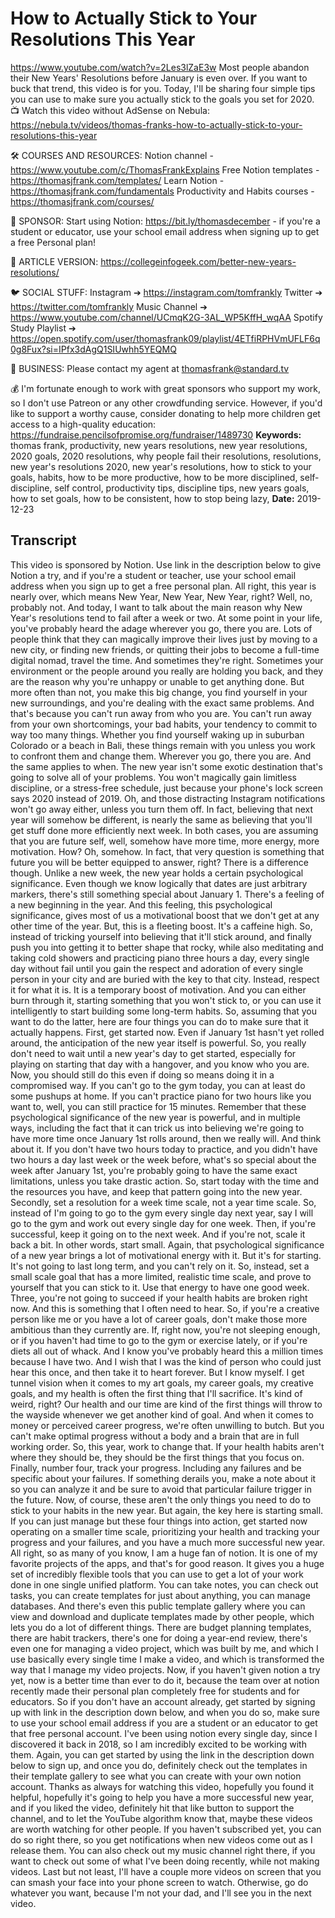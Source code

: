 # How to Actually Stick to Your Resolutions This Year
https://www.youtube.com/watch?v=2Les3lZaE3w
Most people abandon their New Years' Resolutions before January is even over. If you want to buck that trend, this video is for you. Today, I'll be sharing four simple tips you can use to make sure you actually stick to the goals you set for 2020.
📺 Watch this video without AdSense on Nebula: https://nebula.tv/videos/thomas-franks-how-to-actually-stick-to-your-resolutions-this-year

🛠 COURSES AND RESOURCES: 
Notion channel - https://www.youtube.com/c/ThomasFrankExplains
Free Notion templates - https://thomasjfrank.com/templates/
Learn Notion - https://thomasjfrank.com/fundamentals
Productivity and Habits courses - https://thomasjfrank.com/courses/

🦙 SPONSOR: 
Start using Notion: https://bit.ly/thomasdecember - if you're a student or educator, use your school email address when signing up to get a free Personal plan!

📃 ARTICLE VERSION:
https://collegeinfogeek.com/better-new-years-resolutions/

🐦 SOCIAL STUFF:
Instagram ➔ https://instagram.com/tomfrankly
Twitter ➔ https://twitter.com/tomfrankly
Music Channel ➔ https://www.youtube.com/channel/UCmqK2G-3AL_WP5KffH_wqAA
Spotify Study Playlist ➔ https://open.spotify.com/user/thomasfrank09/playlist/4ETfiRPHVmUFLF6q0g8Fux?si=IPfx3dAgQ1SIUwhh5YEQMQ

👐 BUSINESS:
Please contact my agent at thomasfrank@standard.tv

💰 I'm fortunate enough to work with great sponsors who support my work, so I don't use Patreon or any other crowdfunding service. However, if you'd like to support a worthy cause, consider donating to help more children get access to a high-quality education: https://fundraise.pencilsofpromise.org/fundraiser/1489730
**Keywords:** thomas frank, productivity, new years resolutions, new year resolutions, 2020 goals, 2020 resolutions, why people fail their resolutions, resolutions, new year's resolutions 2020, new year's resolutions, how to stick to your goals, habits, how to be more productive, how to be more disciplined, self-discipline, self control, productivity tips, discipline tips, new years goals, how to set goals, how to be consistent, how to stop being lazy, 
**Date:** 2019-12-23

## Transcript
 This video is sponsored by Notion. Use link in the description below to give Notion a try, and if you're a student or teacher, use your school email address when you sign up to get a free personal plan. All right, this year is nearly over, which means New Year, New Year, New Year, right? Well, no, probably not. And today, I want to talk about the main reason why New Year's resolutions tend to fail after a week or two. At some point in your life, you've probably heard the adage wherever you go, there you are. Lots of people think that they can magically improve their lives just by moving to a new city, or finding new friends, or quitting their jobs to become a full-time digital nomad, travel the time. And sometimes they're right. Sometimes your environment or the people around you really are holding you back, and they are the reason why you're unhappy or unable to get anything done. But more often than not, you make this big change, you find yourself in your new surroundings, and you're dealing with the exact same problems. And that's because you can't run away from who you are. You can't run away from your own shortcomings, your bad habits, your tendency to commit to way too many things. Whether you find yourself waking up in suburban Colorado or a beach in Bali, these things remain with you unless you work to confront them and change them. Wherever you go, there you are. And the same applies to when. The new year isn't some exotic destination that's going to solve all of your problems. You won't magically gain limitless discipline, or a stress-free schedule, just because your phone's lock screen says 2020 instead of 2019. Oh, and those distracting Instagram notifications won't go away either, unless you turn them off. In fact, believing that next year will somehow be different, is nearly the same as believing that you'll get stuff done more efficiently next week. In both cases, you are assuming that you are future self, well, somehow have more time, more energy, more motivation. How? Oh, somehow. In fact, that very question is something that future you will be better equipped to answer, right? There is a difference though. Unlike a new week, the new year holds a certain psychological significance. Even though we know logically that dates are just arbitrary markers, there's still something special about January 1. There's a feeling of a new beginning in the year. And this feeling, this psychological significance, gives most of us a motivational boost that we don't get at any other time of the year. But, this is a fleeting boost. It's a caffeine high. So, instead of tricking yourself into believing that it'll stick around, and finally push you into getting it to better shape that rocky, while also meditating and taking cold showers and practicing piano three hours a day, every single day without fail until you gain the respect and adoration of every single person in your city and are buried with the key to that city. Instead, respect it for what it is. It is a temporary boost of motivation. And you can either burn through it, starting something that you won't stick to, or you can use it intelligently to start building some long-term habits. So, assuming that you want to do the latter, here are four things you can do to make sure that it actually happens. First, get started now. Even if January 1st hasn't yet rolled around, the anticipation of the new year itself is powerful. So, you really don't need to wait until a new year's day to get started, especially for playing on starting that day with a hangover, and you know who you are. Now, you should still do this even if doing so means doing it in a compromised way. If you can't go to the gym today, you can at least do some pushups at home. If you can't practice piano for two hours like you want to, well, you can still practice for 15 minutes. Remember that these psychological significance of the new year is powerful, and in multiple ways, including the fact that it can trick us into believing we're going to have more time once January 1st rolls around, then we really will. And think about it. If you don't have two hours today to practice, and you didn't have two hours a day last week or the week before, what's so special about the week after January 1st, you're probably going to have the same exact limitations, unless you take drastic action. So, start today with the time and the resources you have, and keep that pattern going into the new year. Secondly, set a resolution for a week time scale, not a year time scale. So, instead of I'm going to go to the gym every single day next year, say I will go to the gym and work out every single day for one week. Then, if you're successful, keep it going on to the next week. And if you're not, scale it back a bit. In other words, start small. Again, that psychological significance of a new year brings a lot of motivational energy with it. But it's for starting. It's not going to last long term, and you can't rely on it. So, instead, set a small scale goal that has a more limited, realistic time scale, and prove to yourself that you can stick to it. Use that energy to have one good week. Three, you're not going to succeed if your health habits are broken right now. And this is something that I often need to hear. So, if you're a creative person like me or you have a lot of career goals, don't make those more ambitious than they currently are. If, right now, you're not sleeping enough, or if you haven't had time to go to the gym or exercise lately, or if you're diets all out of whack. And I know you've probably heard this a million times because I have two. And I wish that I was the kind of person who could just hear this once, and then take it to heart forever. But I know myself. I get tunnel vision when it comes to my art goals, my career goals, my creative goals, and my health is often the first thing that I'll sacrifice. It's kind of weird, right? Our health and our time are kind of the first things will throw to the wayside whenever we get another kind of goal. And when it comes to money or perceived career progress, we're often unwilling to butch. But you can't make optimal progress without a body and a brain that are in full working order. So, this year, work to change that. If your health habits aren't where they should be, they should be the first things that you focus on. Finally, number four, track your progress. Including any failures and be specific about your failures. If something derails you, make a note about it so you can analyze it and be sure to avoid that particular failure trigger in the future. Now, of course, these aren't the only things you need to do to stick to your habits in the new year. But again, the key here is starting small. If you can just manage but these four things into action, get started now operating on a smaller time scale, prioritizing your health and tracking your progress and your failures, and you have a much more successful new year. All right, so as many of you know, I am a huge fan of notion. It is one of my favorite projects of the apps, and that's for good reason. It gives you a huge set of incredibly flexible tools that you can use to get a lot of your work done in one single unified platform. You can take notes, you can check out tasks, you can create templates for just about anything, you can manage databases. And there's even this public template gallery where you can view and download and duplicate templates made by other people, which lets you do a lot of different things. There are budget planning templates, there are habit trackers, there's one for doing a year-end review, there's even one for managing a video project, which was built by me, and which I use basically every single time I make a video, and which is transformed the way that I manage my video projects. Now, if you haven't given notion a try yet, now is a better time than ever to do it, because the team over at notion recently made their personal plan completely free for students and for educators. So if you don't have an account already, get started by signing up with link in the description down below, and when you do so, make sure to use your school email address if you are a student or an educator to get that free personal account. I've been using notion every single day, since I discovered it back in 2018, so I am incredibly excited to be working with them. Again, you can get started by using the link in the description down below to sign up, and once you do, definitely check out the templates in their template gallery to see what you can create with your own notion account. Thanks as always for watching this video, hopefully you found it helpful, hopefully it's going to help you have a more successful new year, and if you liked the video, definitely hit that like button to support the channel, and to let the YouTube algorithm know that, maybe these videos are worth watching for other people. If you haven't subscribed yet, you can do so right there, so you get notifications when new videos come out as I release them. You can also check out my music channel right there, if you want to check out some of what I've been doing recently, while not making videos. Last but not least, I'll have a couple more videos on screen that you can smash your face into your phone screen to watch. Otherwise, go do whatever you want, because I'm not your dad, and I'll see you in the next video.
